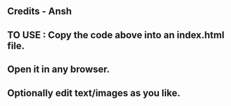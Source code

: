 
Credits - Ansh
---------------------------------------------
TO USE :
Copy the code above into an index.html file.
---------------------------------------------
Open it in any browser.
---------------------------------------------
Optionally edit text/images as you like.
---------------------------------------------
